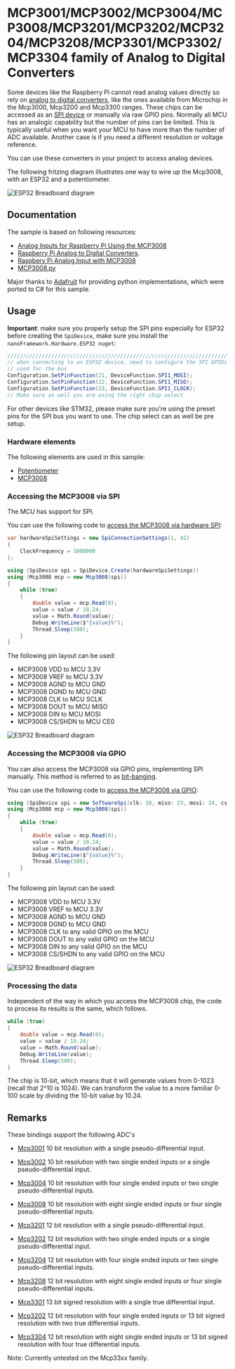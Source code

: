 # MCP3001/MCP3002/MCP3004/MCP3008/MCP3201/MCP3202/MCP3204/MCP3208/MCP3301/MCP3302/MCP3304 family of Analog to Digital Converters

Some devices like the Raspberry Pi cannot read analog values directly so rely on  [analog to digital converters](https://en.wikipedia.org/wiki/Analog-to-digital_converter), like the ones available from Microchip in the Mcp3000, Mcp3200 and Mcp3300 ranges. These chips can be accessed as an [SPI device](https://en.wikipedia.org/wiki/Serial_Peripheral_Interface) or manually via raw GPIO pins. Normally all MCU has an analogic capability but the number of pins can be limited. This is typically useful when you want your MCU to have more than the number of ADC available. Another case is if you need a different resolution or voltage reference.

You can use these converters in your project to access analog devices.

The following fritzing diagram illustrates one way to wire up the Mcp3008, with an ESP32 and a potentiometer.

![ESP32 Breadboard diagram](./rpi-trimpot_spi.png)

## Documentation

The sample is based on following resources:

- [Analog Inputs for Raspberry Pi Using the MCP3008](https://learn.adafruit.com/reading-a-analog-in-and-controlling-audio-volume-with-the-raspberry-pi)
- [Raspberry Pi Analog to Digital Converters](https://learn.adafruit.com/raspberry-pi-analog-to-digital-converters).
- [Raspbery Pi Analog Input with MCP3008](https://gist.github.com/ladyada/3151375)
- [MCP3008.py](https://github.com/adafruit/Adafruit_Python_MCP3008/blob/master/Adafruit_MCP3008/MCP3008.py)

Major thanks to [Adafruit](https://adafruit.com) for providing python implementations, which were ported to C# for this sample.

## Usage

**Important**: make sure you properly setup the SPI pins especially for ESP32 before creating the `SpiDevice`, make sure you install the `nanoFramework.Hardware.ESP32 nuget`:

```csharp
//////////////////////////////////////////////////////////////////////
// when connecting to an ESP32 device, need to configure the SPI GPIOs
// used for the bus
Configuration.SetPinFunction(21, DeviceFunction.SPI1_MOSI);
Configuration.SetPinFunction(22, DeviceFunction.SPI1_MISO);
Configuration.SetPinFunction(23, DeviceFunction.SPI1_CLOCK);
// Make sure as well you are using the right chip select
```

For other devices like STM32, please make sure you're using the preset pins for the SPI bus you want to use. The chip select can as well be pre setup.

### Hardware elements

The following elements are used in this sample:

- [Potentiometer](https://www.adafruit.com/product/356)
- [MCP3008](https://www.adafruit.com/product/856)

### Accessing the MCP3008 via SPI

The MCU has support for SPI. 

You can use the following code to [access the MCP3008 via hardware SPI](./samples/Program.cs):

```csharp
var hardwareSpiSettings = new SpiConnectionSettings(1, 42)
{
    ClockFrequency = 1000000
};

using (SpiDevice spi = SpiDevice.Create(hardwareSpiSettings))
using (Mcp3008 mcp = new Mcp3008(spi))
{
    while (true)
    {
        double value = mcp.Read(0);
        value = value / 10.24;
        value = Math.Round(value);
        Debug.WriteLine($"{value}%");
        Thread.Sleep(500);
    }
}
```

The following pin layout can be used:

- MCP3008 VDD to MCU 3.3V
- MCP3008 VREF to MCU 3.3V
- MCP3008 AGND to MCU GND
- MCP3008 DGND to MCU GND
- MCP3008 CLK to MCU SCLK
- MCP3008 DOUT to MCU MISO
- MCP3008 DIN to MCU MOSI
- MCP3008 CS/SHDN to MCU CE0

![ESP32 Breadboard diagram](./rpi-trimpot_spi.png)

### Accessing the MCP3008 via GPIO

You can also access the MCP3008 via GPIO pins, implementing SPI manually. This method is referred to as [bit-banging](https://en.wikipedia.org/wiki/Serial_Peripheral_Interface#Example_of_bit-banging_the_master_protocol).

You can use the following code to [access the MCP3008 via GPIO](./samples/Program.cs):

```csharp
using (SpiDevice spi = new SoftwareSpi(clk: 18, miso: 23, mosi: 24, cs: 25))
using (Mcp3008 mcp = new Mcp3008(spi))
{
    while (true)
    {
        double value = mcp.Read(0);
        value = value / 10.24;
        value = Math.Round(value);
        Debug.WriteLine($"{value}%");
        Thread.Sleep(500);
    }
}
```

The following pin layout can be used:

- MCP3008 VDD to MCU 3.3V
- MCP3008 VREF to MCU 3.3V
- MCP3008 AGND to MCU GND
- MCP3008 DGND to MCU GND
- MCP3008 CLK to any valid GPIO on the MCU
- MCP3008 DOUT to any valid GPIO on the MCU
- MCP3008 DIN to any valid GPIO on the MCU
- MCP3008 CS/SHDN to any valid GPIO on the MCU

![ESP32 Breadboard diagram](./rpi-trimpot_gpio.png)

### Processing the data

Independent of the way in which you access the MCP3008 chip, the code to process its results is the same, which follows.

```csharp
while (true)
{
    double value = mcp.Read(0);
    value = value / 10.24;
    value = Math.Round(value);
    Debug.WriteLine(value);
    Thread.Sleep(500);
}
```

The chip is 10-bit, which means that it will generate values from 0-1023 (recall that 2^10 is 1024). We can transform the value to a more familiar 0-100 scale by dividing the 10-bit value by 10.24.

## Remarks

These bindings support the following ADC's

- [Mcp3001](http://ww1.microchip.com/downloads/en/DeviceDoc/21293C.pdf) 10 bit resolution with a single pseudo-differential input.
- [Mcp3002](http://ww1.microchip.com/downloads/en/DeviceDoc/21294E.pdf) 10 bit resolution with two single ended inputs or a single pseudo-differential input.
- [Mcp3004](http://ww1.microchip.com/downloads/en/devicedoc/21295c.pdf) 10 bit resolution with four single ended inputs or two single pseudo-differential inputs.
- [Mcp3008](http://ww1.microchip.com/downloads/en/devicedoc/21295c.pdf) 10 bit resolution with eight single ended inputs or four single pseudo-differential inputs.

- [Mcp3201](http://ww1.microchip.com/downloads/en/devicedoc/21290d.pdf) 12 bit resolution with a single pseudo-differential input.
- [Mcp3202](http://ww1.microchip.com/downloads/en/devicedoc/21034d.pdf) 12 bit resolution with two single ended inputs or a single pseudo-differential input.
- [Mcp3204](http://ww1.microchip.com/downloads/en/DeviceDoc/21298c.pdf) 12 bit resolution with four single ended inputs or two single pseudo-differential inputs.
- [Mcp3208](http://ww1.microchip.com/downloads/en/DeviceDoc/21298c.pdf) 12 bit resolution with eight single ended inputs or four single pseudo-differential inputs.

- [Mcp3301](http://ww1.microchip.com/downloads/en/devicedoc/21700d.pdf) 13 bit signed resolution with a single true differential input.
- [Mcp3202](http://ww1.microchip.com/downloads/en/DeviceDoc/21697F.pdf) 12 bit resolution with four single ended inputs or 13 bit signed resolution with two true differential inputs.
- [Mcp3304](http://ww1.microchip.com/downloads/en/DeviceDoc/21697F.pdf) 12 bit resolution with eight single ended inputs or 13 bit signed resolution with four true differential inputs.

Note: Currently untested on the Mcp33xx family.
